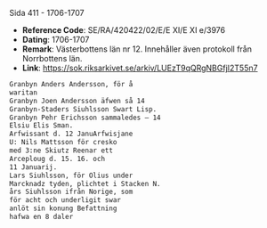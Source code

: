 Sida 411 - 1706-1707

- **Reference Code**: SE/RA/420422/02/E/E XI/E XI e/3976
- **Dating**: 1706-1707
- **Remark**: Västerbottens län nr 12. Innehåller även protokoll från Norrbottens län.
- **Link**: [https://sok.riksarkivet.se/arkiv/LUEzT9qQRgNBGfjI2T55n7 ](https://sok.riksarkivet.se/arkiv/LUEzT9qQRgNBGfjI2T55n7 )

```txt linenums="1"
Granbyn Anders Andersson, för å
waritan
Granbyn Joen Andersson äfwen så 14
Granbyn-Staders Siuhlsson Swart Lisp.
Granbyn Pehr Erichsson sammaledes — 14
Elsiu Elis Sman.
Arfwissant d. 12 JanuArfwisjane
U: Nils Mattsson för cresko
med 3:ne Skiutz Reenar ett
Arceploug d. 15. 16. och
11 Januarij.
Lars Siuhlsson, för Olius under
Marcknadz tyden, plichtet i Stacken N.
års Siuhlsson ifrån Norige, som
för acht och underligit swar
anlöt sin konung Befattning
hafwa en 8 daler
```
